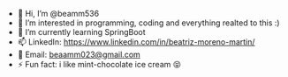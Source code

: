- 👋 Hi, I’m @beamm536
- 👀 I’m interested in programming, coding and everything realted to this :)
- 🌱 I’m currently learning SpringBoot
- 📫 LinkedIn: https://www.linkedin.com/in/beatriz-moreno-martin/
- 📨 Email: beaamm023@gmail.com
- ⚡ Fun fact: i like mint-chocolate ice cream 😝


